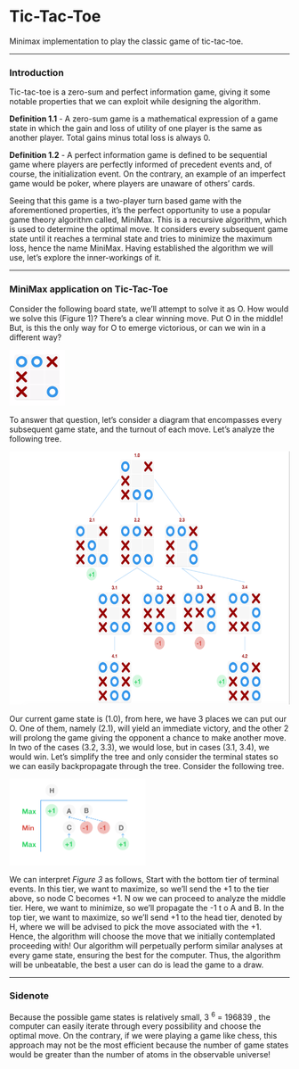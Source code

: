 # Tic-Tac-Toe
Minimax implementation to play the classic game of tic-tac-toe.
___
### Introduction

Tic-tac-toe is a zero-sum and perfect information game, giving it some notable properties that we can exploit while designing the algorithm.

**Definition 1.1**​ ​- A zero-sum game is a mathematical expression of a game state in which the gain and loss of utility of one player is the same as another player. Total gains minus total loss is always 0.

**Definition 1.2**​ ​- A perfect information game is defined to be sequential game where players are perfectly informed of precedent events and, of course, the initialization event. On the contrary, an example of an imperfect game would be poker, where players are unaware of others’ cards.

Seeing that this game is a two-player turn based game with the aforementioned properties, it’s the perfect opportunity to use a popular game theory algorithm called, MiniMax. This is a recursive algorithm, which is used to determine the optimal move. It considers every subsequent game state until it reaches a terminal state and tries to minimize the maximum loss, hence the name MiniMax. Having established the algorithm we will use, let’s explore the inner-workings of it.
___
### MiniMax application on Tic-Tac-Toe

Consider the following board state, we’ll attempt to solve it as O.
How would we solve this (​Figure 1​)? There’s a clear winning move. Put O in the middle! But, is this the only way for O to emerge victorious, or can we win in a different way? 

<img style = "text-align: center" src="/assets/fig1.png" alt="Figure 1: Made with Adobe Illustrator" width="100" height="100"/>

To answer that question, let’s consider a diagram that encompasses every subsequent game state, and the turnout of each move. Let’s analyze the following tree.

<img style = "text-align: center" src="/assets/fig2.png" alt="Figure 2: Made with Adobe Illustrator" width="625" height="454"/>
   
Our current game state is (​1.0​), from here, we have 3 places we can put our O. One of them, namely (​2.1​), will yield an immediate victory, and the other 2 will prolong the game giving the opponent a chance to make another move. In two of the cases (​3.2​,​ 3.3​), we would lose, but in cases (​3.1​,​ 3.4​), we would win.
Let’s simplify the tree and only consider the terminal states so we can easily backpropagate through the tree. Consider the following tree.

<img style = "text-align: center" src="/assets/fig3.png" alt="Figure 3: Made with Adobe Illustrator" width="245" height="155"/>

We can interpret *Figure 3* as follows,
Start with the bottom tier of terminal events. In this tier, we want to maximize, so we’ll send the ​+1​ to the tier above, so node ​C​ becomes ​+1​.​ N​ ow we can proceed to analyze the middle tier. Here, we want to minimize, so we’ll propagate the ​-1​ t​ o ​A​ and ​B​. In the top tier, we want to maximize, so we’ll send ​+1 ​to the head tier, denoted by ​H​, where we will be advised to pick the move associated with the ​+1​.
Hence, the algorithm will choose the move that we initially contemplated proceeding with! Our algorithm will perpetually perform similar analyses at every game state, ensuring the best for the computer. Thus, the algorithm will be unbeatable, the best a user can do is lead the game to a draw.
___
### Sidenote
Because the possible game states is relatively small, 3 <sup>6</sup> = 196839 , the computer can easily iterate through every possibility and choose the optimal move. On the contrary, if we were playing a game like chess, this approach may not be the most efficient because the number of game states would be greater than the number of atoms in the observable universe!
